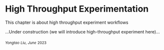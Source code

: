 # High Throughput Experimentation

This chapter is about high throughput experiment workflows

...Under construction (we will introduce high-throughput experiment here)...


$_{Yongtao}$ $_{Liu,}$
$_{June}$ $_{2023}$
